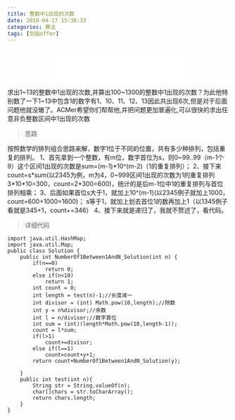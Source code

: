 ```yaml
---
title: 整数中1出现的次数
date: 2018-04-17 15:38:33
categories: 算法
tags: [剑指offer]
---
```

<div>
	<center>
		<iframe frameborder="no" border="0" marginwidth="0" marginheight="0" width=330 height=86 src="//music.163.com/outchain/player?type=2&id=552001753&auto=0&height=66"></iframe>
	</center>
</div>
求出1~13的整数中1出现的次数,并算出100~1300的整数中1出现的次数？为此他特别数了一下1~13中包含1的数字有1、10、11、12、13因此共出现6次,但是对于后面问题他就没辙了。ACMer希望你们帮帮他,并把问题更加普遍化,可以很快的求出任意非负整数区间中1出现的次数

> 思路

按照数学的排列组合思路来解，数字1位于不同的位置，共有多少种排列，包括重复的排列。
1、首先拿到一个整数，有m位，数字首位为s，则0~99..99（m-1个9）这个区间1出现的次数是sum=(m-1)\*10^(m-2)（1的重复排列）；
2、接下来count=s\*sum(以2345为例，m为4，0~999区间1出现的次数为1的重复排列3\*10\*10=300，count=2\*300=600)，统计的是后m-1位中1的重复排列与首位排列相乘；
3、后面如果首位s大于1，就加上10^(m-1)(以2345例子就加上1000，count=600+1000=1600)；
			   s等于1，就加上划去首位1的数再加上1（以1345例子看就是345+1，count+=346）
4、接下来就是递归了，我就不赘述了，看代码。
> 详细代码

```
import java.util.HashMap;
import java.util.Map;
public class Solution {
    public int NumberOf1Between1AndN_Solution(int n) {
        if(n==0)
            return 0;
        else if(n<10)
            return 1;
        int count = 0;
        int length = test(n)-1;//长度减一
        int divisor = (int) Math.pow(10,length);//除数
        int y = n%divisor;//余数
        int l = n/divisor;//数字首位
		int sum = (int)(length*Math.pow(10,length-1));
        count = l*sum;
        if(l>1)
            count+=divisor;
        else if(l==1)
            count=count+y+1;
        return count+NumberOf1Between1AndN_Solution(y);
        
    }
    public int test(int n){
        String str = String.valueOf(n);
        char[]chars = str.toCharArray();
        return chars.length;
    }
}
```
